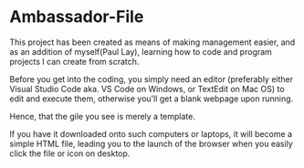 # Ambassador-File

This project has been created as means of making management easier, and as an addition of myself(Paul Lay), learning how to code and program projects I can create from scratch.

Before you get into the coding, you simply need an editor (preferably either Visual Studio Code aka. VS Code on Windows, or TextEdit on Mac OS) to edit and execute them, otherwise you'll get a blank webpage upon running.

Hence, that the gile you see is merely a template.

If you have it downloaded onto such computers or laptops, it will become a simple HTML file, leading you to the launch of the browser when you easily click the file or icon on desktop.
